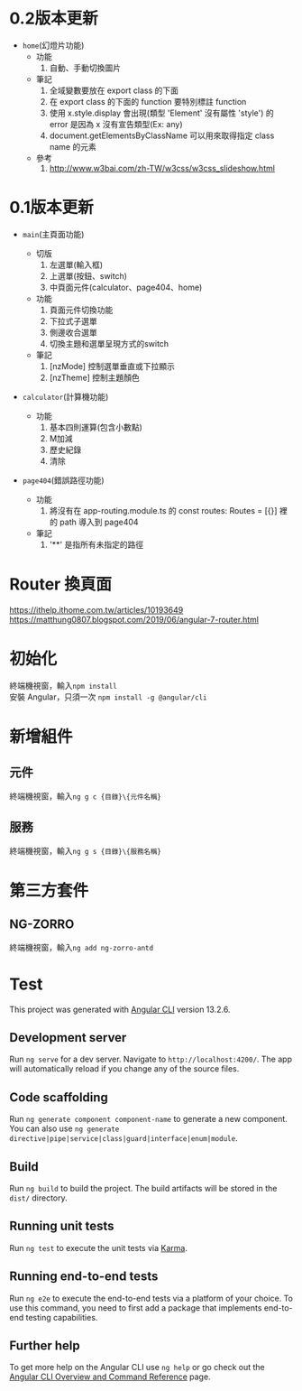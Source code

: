 # 0.2版本更新
* `home`(幻燈片功能)  
    * 功能  
        1.  自動、手動切換圖片  
    * 筆記  
        1.  全域變數要放在 export class 的下面  
        2.  在 export class 的下面的 function 要特別標註 function  
        3.  使用 x.style.display 會出現(類型 'Element' 沒有屬性 'style')  的 error 是因為 x 沒有宣告類型(Ex: any)  
        4.  document.getElementsByClassName 可以用來取得指定 class name 的元素  
    * 參考 
        1.  http://www.w3bai.com/zh-TW/w3css/w3css_slideshow.html
  
# 0.1版本更新  
* `main`(主頁面功能)  
    * 切版  
        1.  左選單(輸入框)  
        2.  上選單(按鈕、switch)  
        3.  中頁面元件(calculator、page404、home)  
    * 功能  
        1.  頁面元件切換功能  
        2.  下拉式子選單  
        3.  側邊收合選單  
        4.  切換主題和選單呈現方式的switch  
    * 筆記  
        1.  [nzMode] 控制選單垂直或下拉顯示  
        2.  [nzTheme] 控制主題顏色  
  
* `calculator`(計算機功能)  
    * 功能  
        1.  基本四則運算(包含小數點)  
        2.  M加減  
        3.  歷史紀錄  
        4.  清除  
  
* `page404`(錯誤路徑功能)  
    * 功能  
        1.  將沒有在 app-routing.module.ts 的 const routes: Routes = [{}] 裡的 path 導入到 page404  
    * 筆記  
        1.  '**' 是指所有未指定的路徑  
  


# Router 換頁面
https://ithelp.ithome.com.tw/articles/10193649
https://matthung0807.blogspot.com/2019/06/angular-7-router.html  
  
  
# 初始化  
終端機視窗，輸入`npm install`  
安裝 Angular，只須一次 `npm install -g @angular/cli`  
  
# 新增組件  
## 元件  
終端機視窗，輸入`ng g c {目錄}\{元件名稱}`  
## 服務  
終端機視窗，輸入`ng g s {目錄}\{服務名稱}`  
  
# 第三方套件  
## NG-ZORRO  
終端機視窗，輸入`ng add ng-zorro-antd`  
  
  
# Test  

This project was generated with [Angular CLI](https://github.com/angular/angular-cli) version 13.2.6.

## Development server

Run `ng serve` for a dev server. Navigate to `http://localhost:4200/`. The app will automatically reload if you change any of the source files.

## Code scaffolding

Run `ng generate component component-name` to generate a new component. You can also use `ng generate directive|pipe|service|class|guard|interface|enum|module`.

## Build

Run `ng build` to build the project. The build artifacts will be stored in the `dist/` directory.

## Running unit tests

Run `ng test` to execute the unit tests via [Karma](https://karma-runner.github.io).

## Running end-to-end tests

Run `ng e2e` to execute the end-to-end tests via a platform of your choice. To use this command, you need to first add a package that implements end-to-end testing capabilities.

## Further help

To get more help on the Angular CLI use `ng help` or go check out the [Angular CLI Overview and Command Reference](https://angular.io/cli) page.
